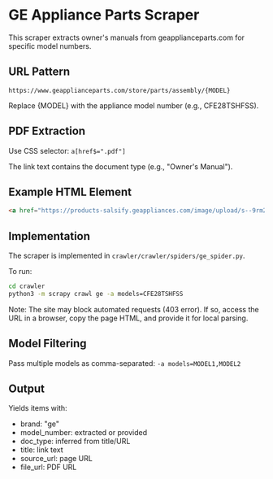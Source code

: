 # GE Appliance Parts Scraper

This scraper extracts owner's manuals from geapplianceparts.com for specific model numbers.

## URL Pattern
`https://www.geapplianceparts.com/store/parts/assembly/{MODEL}`

Replace {MODEL} with the appliance model number (e.g., CFE28TSHFSS).

## PDF Extraction
Use CSS selector: `a[href$=".pdf"]`

The link text contains the document type (e.g., "Owner's Manual").

## Example HTML Element
```html
<a href="https://products-salsify.geappliances.com/image/upload/s--9rm2e80j--/e8ad6a9b94d6e43a8f81d4cba571f1d4ede839ec.pdf" target="_blank" onclick="window.dataLayer.push({'event': 'download-click','pdfFriendlyName': 'Owner’s Manual'});">Owner’s Manual</a>
```

## Implementation
The scraper is implemented in `crawler/crawler/spiders/ge_spider.py`.

To run:
```bash
cd crawler
python3 -m scrapy crawl ge -a models=CFE28TSHFSS
```

Note: The site may block automated requests (403 error). If so, access the URL in a browser, copy the page HTML, and provide it for local parsing.

## Model Filtering
Pass multiple models as comma-separated: `-a models=MODEL1,MODEL2`

## Output
Yields items with:
- brand: "ge"
- model_number: extracted or provided
- doc_type: inferred from title/URL
- title: link text
- source_url: page URL
- file_url: PDF URL